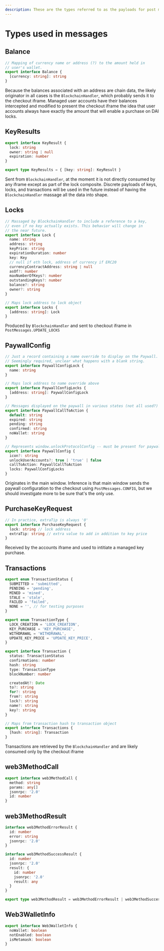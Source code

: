 ```yaml
---
description: These are the types referred to as the payloads for post messages.
---
```


# Types used in messages

## Balance

```typescript
// Mapping of currency name or address (?) to the amount held in
// user's wallet.
export interface Balance {
  [currency: string]: string
}
```

Because the balances associated with an address are chain data, the likely originator in all cases is the `BlockchainHandler`, which probably sends it to the checkout iframe. Managed user accounts have their balances intercepted and modified to present the checkout iframe the idea that user accounts always have exactly the amount that will enable a purchase on DAI locks.

## KeyResults

```typescript
export interface KeyResult {
  lock: string
  owner: string | null
  expiration: number
}

export type KeyResults = { [key: string]: KeyResult }
```

Sent from `BlockchainHandler`, at the moment it is not directly consumed by any iframe except as part of the lock composite. Discrete payloads of keys, locks, and transactions will be used in the future instead of having the `BlockchainHandler` massage all the data into shape.

## Locks

```typescript
// Massaged by BlockchainHandler to include a reference to a key,
// even if no key actually exists. This behavior will change in 
// the near future.
export interface Lock {
  name: string
  address: string
  keyPrice: string
  expirationDuration: number
  key: Key
  // null if eth lock, address of currency if ERC20
  currencyContractAddress: string | null
  asOf?: number
  maxNumberOfKeys?: number
  outstandingKeys?: number
  balance?: string
  owner?: string
}

// Maps lock address to lock object
export interface Locks {
  [address: string]: Lock
}
```

Produced by `BlockchainHandler` and sent to checkout iframe in `PostMessages.UPDATE_LOCKS`

## PaywallConfig

```typescript
// Just a record containing a name override to display on the Paywall.
// Seemingly required, unclear what happens with a blank string.
export interface PaywallConfigLock {
  name: string
}

// Maps lock address to name override above
export interface PaywallConfigLocks {
  [address: string]: PaywallConfigLock
}

// Messages displayed on the paywall in various states (not all used?)
export interface PaywallCallToAction {
  default: string
  expired: string
  pending: string
  confirmed: string
  noWallet: string
}

// Represents window.unlockProtocolConfig -- must be present for paywall to work
export interface PaywallConfig {
  icon?: string
  unlockUserAccounts?: true | 'true' | false
  callToAction: PaywallCallToAction
  locks: PaywallConfigLocks
}
```

Originates in the main window. Inference is that main window sends the paywall configuration to the checkout using `PostMessages.CONFIG`, but we should investigate more to be sure that's the only use.

## PurchaseKeyRequest

```typescript
// In practice, extraTip is always '0'
export interface PurchaseKeyRequest {
  lock: string // lock address
  extraTip: string // extra value to add in addition to key price
}
```

Received by the accounts iframe and used to intitiate a managed key purchase.

## Transactions

```typescript
export enum TransactionStatus {
  SUBMITTED = 'submitted',
  PENDING = 'pending',
  MINED = 'mined',
  STALE = 'stale',
  FAILED = 'failed',
  NONE = '', // for testing purposes
}

export enum TransactionType {
  LOCK_CREATION = 'LOCK_CREATION',
  KEY_PURCHASE = 'KEY_PURCHASE',
  WITHDRAWAL = 'WITHDRAWAL',
  UPDATE_KEY_PRICE = 'UPDATE_KEY_PRICE',
}

export interface Transaction {
  status: TransactionStatus
  confirmations: number
  hash: string
  type: TransactionType
  blockNumber: number

  createdAt?: Date
  to?: string
  for?: string
  from?: string
  lock?: string
  name?: string
  key?: string
}

// Maps from transaction hash to transaction object
export interface Transactions {
  [hash: string]: Transaction
}
```

Transactions are retrieved by the `BlockchainHandler` and are likely consumed only by the checkout iframe

## web3MethodCall

```typescript
export interface web3MethodCall {
  method: string
  params: any[]
  jsonrpc: '2.0'
  id: number
}
```

## web3MethodResult

```typescript
interface web3MethodErrorResult {
  id: number
  error: string
  jsonrpc: '2.0'
}

interface web3MethodSuccessResult {
  id: number
  jsonrpc: '2.0'
  result: {
    id: number
    jsonrpc: '2.0'
    result: any
  }
}

export type web3MethodResult = web3MethodErrorResult | web3MethodSuccessResult
```

## Web3WalletInfo

```typescript
export interface Web3WalletInfo {
  noWallet: boolean
  notEnabled: boolean
  isMetamask: boolean
}
```

